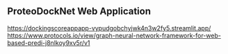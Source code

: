 ## ProteoDockNet Web Application
 https://dockingscoreappapp-vypudgobchyjwk4n3w2fy5.streamlit.app/
 https://www.protocols.io/view/graph-neural-network-framework-for-web-based-predi-j8nlkoy9xv5r/v1
  
